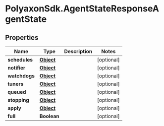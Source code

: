# PolyaxonSdk.AgentStateResponseAgentState

## Properties

Name | Type | Description | Notes
------------ | ------------- | ------------- | -------------
**schedules** | [**Object**](.md) |  | [optional] 
**notifier** | [**Object**](.md) |  | [optional] 
**watchdogs** | [**Object**](.md) |  | [optional] 
**tuners** | [**Object**](.md) |  | [optional] 
**queued** | [**Object**](.md) |  | [optional] 
**stopping** | [**Object**](.md) |  | [optional] 
**apply** | [**Object**](.md) |  | [optional] 
**full** | **Boolean** |  | [optional] 



